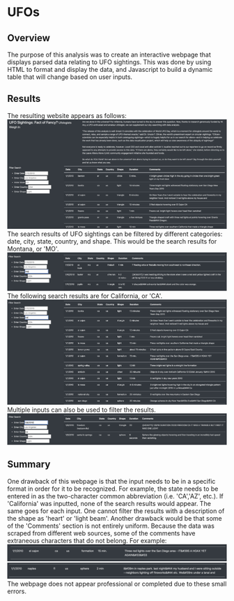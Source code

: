 # UFOs
## Overview
The purpose of this analysis was to create an interactive webpage that displays parsed data relating to UFO sightings. This was done by using HTML to format and display the data, and Javascript to build a dynamic table that will change based on user inputs. 
## Results
The resulting website appears as follows:
![txt](https://github.com/carrotdip/UFOs/blob/09e7c4ab40023e52f87eb8173f88dd8e447ee6d2/Screen%20Shot%202022-01-15%20at%205.01.38%20PM.png)\
The search results of UFO sightings can be filtered by different categories: date, city, state, country, and shape. This would be the search results for Montana, or 'MO'.
![mo](https://github.com/carrotdip/UFOs/blob/main/Screen%20Shot%202022-01-15%20at%205.01.53%20PM.png)\
The following search results are for California, or 'CA'.
![ca](https://github.com/carrotdip/UFOs/blob/main/Screen%20Shot%202022-01-15%20at%205.02.04%20PM.png)\
Multiple inputs can also be used to filter the results.
![both](https://github.com/carrotdip/UFOs/blob/main/Screen%20Shot%202022-01-15%20at%205.04.37%20PM.png)
## Summary
One drawback of this webpage is that the input needs to be in a specific format in order for it to be recognized. For example, the state needs to be entered in as the two-character common abbreviation (i.e. 'CA','AZ', etc.). If 'California' was inputted, none of the search results would appear. The same goes for each input. One cannot filter the results with a description of the shape as 'heart' or 'light beam'. 
Another drawback would be that some of the 'Comments' section is not entirely uniform. Because the data was scraped from different web sources, some of the comments have extraneous characters that do not belong. 
For example:
![1](https://github.com/carrotdip/UFOs/blob/main/Screen%20Shot%202022-01-15%20at%205.22.57%20PM.png)\
![2](https://github.com/carrotdip/UFOs/blob/main/Screen%20Shot%202022-01-15%20at%205.23.05%20PM.png)
The webpage does not appear professional or completed due to these small errors. 
